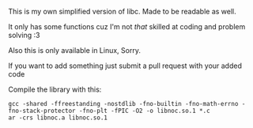 This is my own simplified version of libc. Made to be readable as well.

It only has some functions cuz I'm not *that* skilled at coding and problem solving :3

Also this is only available in Linux, Sorry.

If you want to add something just submit a pull request with your added code

Compile the library with this:
```console
gcc -shared -ffreestanding -nostdlib -fno-builtin -fno-math-errno -fno-stack-protector -fno-plt -fPIC -O2 -o libnoc.so.1 *.c
ar -crs libnoc.a libnoc.so.1
```